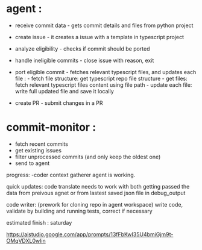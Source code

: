 # agent : 
- receive commit data - gets commit details and files from python project
- create issue - it creates a issue with a template in typescript project 
- analyze eligibility - checks if commit should be ported 
- handle ineligible commits - close issue with reason, exit 
- port eligible commit - fetches relevant typescript files, and updates each file :
        - fetch file structure: get typescript repo file structure
        - get files: fetch relevant typescript files content using file path
        - update each file: write full updated file and save it locally 

- create PR - submit changes in a PR


# commit-monitor : 
- fetch recent commits 
- get existing issues 
- filter unprocessed commits (and only keep the oldest one)
- send to agent 

progress: 
-coder context gatherer agent is working.

quick updates:
code translate needs to work with both getting passed the data from preivous agnet or from lastest saved json file in debug_output 

code writer: (prework for cloning repo in agent workspace) write code, validate by building and running tests, correct if necessary 

estimated finish : saturday 

https://aistudio.google.com/app/prompts/13fFbKwI35U4bmiGjm9t-OMqVDXL0wIin
